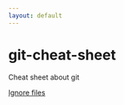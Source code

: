 ```yaml
---
layout: default
---
```


# git-cheat-sheet
Cheat sheet about git

[Ignore files](ignoring-files/update-index.md)